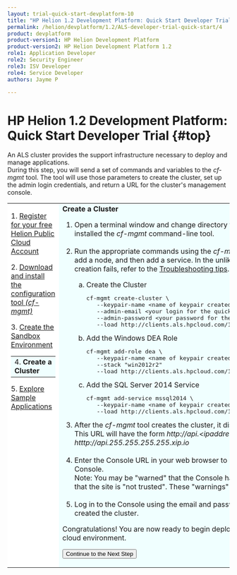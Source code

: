 ```yaml
---
layout: trial-quick-start-devplatform-10
title: "HP Helion 1.2 Development Platform: Quick Start Developer Trial Step 4"
permalink: /helion/devplatform/1.2/ALS-developer-trial-quick-start/4
product: devplatform
product-version1: HP Helion Development Platform
product-version2: HP Helion Development Platform 1.2
role1: Application Developer
role2: Security Engineer
role3: ISV Developer 
role4: Service Developer
authors: Jayme P

---
```

<!--PUBLISHED-->

<script>
function PageRefresh {
onLoad="window.refresh"
}
PageRefresh();
</script>

# HP Helion 1.2 Development Platform: Quick Start Developer Trial {#top}

An ALS cluster provides the support infrastructure necessary to deploy and manage applications. <br />During this step, you will send a set of commands and variables to the <i>cf-mgmt</i> tool. The tool will use those parameters to create the cluster, set up the admin login credentials, and return a URL for the cluster's management console. 

<table style="background-color: #FFF; vertical-align:top;">
<tr style="padding: 0;">
<td style="vertical-align:top;">
<p>
1. <a href="http://docs.hpcloud.com/helion/devplatform/1.2/ALS-developer-trial-quick-start/">Register for your free Helion Public Cloud Account</a>
</p><p>
2. <a href="http://docs.hpcloud.com/helion/devplatform/1.2/ALS-developer-trial-quick-start/2">Download and install the configuration tool <i>(cf-mgmt)</i></a>
</p><p>
3. <a href="http://docs.hpcloud.com/helion/devplatform/1.2/ALS-developer-trial-quick-start/3">Create the Sandbox Environment</a>
  <table border="0" style="background-color: #FFF;">
   <tr>
   <td style="background-color: #F0FFFF;">
    4.&nbsp;<b>Create&nbsp;a Cluster</b>
   </td>
   </tr>
   </table>
<p>
5. <a href="http://docs.hpcloud.com/helion/devplatform/1.2/ALS-developer-trial-quick-start/5">Explore Sample Applications</a>
</p>
</td>

<td style="background-color: #F0FFFF; vertical-align: top;"><b>Create a Cluster</b>
<ol>
<li>Open a terminal window and change directory to the location where you installed the <i>cf-mgmt</i> command-line tool.
</li><br />
<li>Run the appropriate commands using the <i>cf-mgmt</i> tool to create the cluster, add a node, and then add a service. In the unlikely event that the cluster creation fails, refer to the <a href="http://docs.hpcloud.com/helion/devplatform/1.2/ALS-developer-trial-quick-start/troubleshooting">Troubleshooting tips</a>.<p>
<ol style="list-style-type: lower-alpha;">
<li>Create the Cluster
<pre>
cf-mgmt create-cluster \
   --keypair-name &lt;name of keypair created earlier&gt; \
   --admin-email &lt;your login for the quick-start&gt; \
   --admin-password &lt;your password for the quick-start&gt; \
   --load http://clients.als.hpcloud.com/1.2/config/trial.yml
</pre></li>
<li>Add the Windows DEA Role
<pre>
cf-mgmt add-role dea \
   --keypair-name &lt;name of keypair created earlier&gt; \
   --stack "win2012r2"
   --load http://clients.als.hpcloud.com/1.2/config/trial-windea.yml
</pre></li>
<li>Add the SQL Server 2014 Service
<pre>cf-mgmt add-service mssql2014 \
   --keypair-name &lt;name of keypair created earlier&gt; \
   --load http://clients.als.hpcloud.com/1.2/config/trial-mssql2014.yml
</pre>
</li>
</ol>
<li>After the <i>cf-mgmt</i> tool creates the cluster, it displays the ALS Console URL. This URL will have the form <i>http://api.&lt;ipaddress&gt;.xip.io</i>  For example: <i>htttp://api.255.255.255.255.xip.io</i> </li><br /> 
<li>Enter the Console URL in your web browser to navigate to the Management Console.<br /<b>Note</b>: You may be "warned" that the Console has a self-signed certificate or that the site is "not trusted". These "warnings" can be safely ignored. </li><br />
<li>Log in to the Console using the email and password you specified when you created the cluster.</li>
</ol>
<p>Congratulations! You are now ready to begin deploying apps to your new micro-cloud environment.</p>

<p><form action="http://docs.hpcloud.com/helion/devplatform/1.1/ALS-developer-trial-quick-start/5" method="get">
    <input type="submit" value="Continue to the Next Step" 
         name="Submit" id="frm1_submit" />
</form></p>
</td>
</tr>
</table>